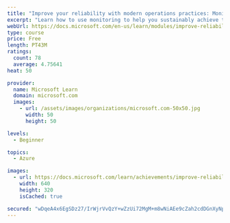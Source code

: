 ```yaml
---
title: "Improve your reliability with modern operations practices: Monitoring"
excerpt: "Learn how to use monitoring to help you sustainably achieve the appropriate level of reliability in your systems, services, and products."
webUrl: https://docs.microsoft.com/en-us/learn/modules/improve-reliability-monitoring/
type: course
price: Free
length: PT43M
ratings:
  count: 78
  average: 4.75641
heat: 50

provider:
  name: Microsoft Learn
  domain: microsoft.com
  images:
    - url: /assets/images/organizations/microsoft.com-50x50.jpg
      width: 50
      height: 50

levels:
  - Beginner

topics:
  - Azure

images:
  - url: https://docs.microsoft.com/learn/achievements/improve-reliability-monitoring-social.png
    width: 640
    height: 320
    isCached: true

secured: "wDqeA4x6EgSDz27/IrWjrVvQzY+wZzUi72MgM+m8wNiAEe9cZah2cdDGnXyNphlHEWvfDYjxxhGjlab3huPbVMqktvBnfVVT5rBuLeE2Mxgq37PgR4eqPhrDj3+Pl5AvyK0MUkNqfUeLdW0yw2i3baio1Af+fnYrdDD3O6UpgigtbZjMhb84J2zOKaOT+YnAgfv3NKilvYotYdZfHevuiCJ0mUqvmEtS9+kjLCC16BT8yokG3eOepbfoQc4LYKRtFQVtTcpvH5/0N7A8TtNirGEo1CX8yiZK7FZl4abxBaRrD4aTqNzwIMWxWpc9ozh15uXmO2VSSo0J4Y+qlaJHzcgXZWapSGrjczKyX7fRN9zvNPBQUR6zqK+ZidoTiP5Zo7BlNrag514/mC8PaimHBLZDuUjEnX7Vo8YhxVol8kA=;orOJFS/Ip/5Wej4EtvccuQ=="
---
```


